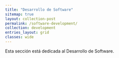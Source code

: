 ```yaml
---
title: "Desarrollo de Software"
sitemap: true
layout: collection-post
permalink: /software-development/
collection: development
entries_layout: grid
classes: wide
---
```


Esta sección está dedicada al Desarrollo de Software. 